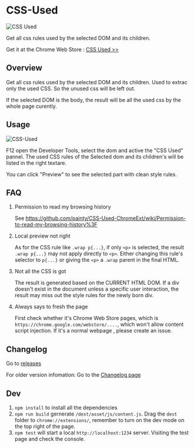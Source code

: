 # CSS-Used

![CSS Used](http://ww1.sinaimg.cn/large/4e71f332gw1et7h243kgqj203k03ka9v.jpg)

Get all css rules used by the selected DOM and its children.

Get it at the Chrome Web Store : [CSS Used >>](https://chrome.google.com/webstore/detail/css-used/cdopjfddjlonogibjahpnmjpoangjfff)

## Overview

Get all css rules used by the selected DOM and its children. Used to extrac only the used CSS. So the unused css will be left out.

If the selected DOM is the body, the result will be all the used css by the whole page curently.

## Usage

![CSS-Used](https://user-images.githubusercontent.com/5387771/47267284-41b36a80-d574-11e8-9b83-c7896d428827.jpg)

F12 open the Developer Tools, select the dom and active the "CSS Used" pannel. The used CSS rules of the Selected dom and its children's will be listed in the right textare.

You can click "Preview" to see the selected part with clean style rules.

## FAQ

1. Permission to read my browsing history

    See https://github.com/painty/CSS-Used-ChromeExt/wiki/Permission-to-read-my-browsing-history%3F

1. Local preview not right

    As for the CSS rule like `.wrap p{...}`, if only `<p>` is selected, the result `.wrap p{...}` may not apply directly to `<p>`.
    Either changing this rule's selector to `p{...}` or giving the `<p>` a `.wrap` parent in the final HTML.

1. Not all the CSS is got

    The result is generated based on the CURRENT HTML DOM. If a div doesn't exist in the document unless a specific user interaction, the result may miss out the style rules for the newly born div.
    
1. Always says to fresh the page

   First check whether it's Chrome Web Store pages, which is `https://chrome.google.com/webstore/....`, which won't allow content script injection. If it's a normal webpage , please create an issue.

## Changelog

Go to [releases](releases)

For older version infomation:
Go to the [Changelog page](CHANGELOG.md)

## Dev

 1. `npm install` to install all the dependencies
 2. `npm run build` gernerate `/dest/asset/js/content.js`. Drag the `dest` folder to `chrome://extensions/`, remember to turn on the dev mode on the top right of the page.
 3. `npm test` will start a local `http://localhost:1234` server. Visiting the test page and check the console.
